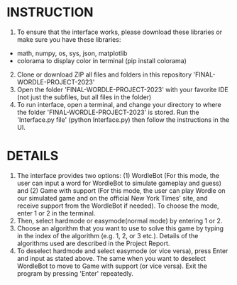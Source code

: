 # INSTRUCTION
1. To ensure that the interface works, please download these libraries or make sure you have these libraries: 
  - math, numpy, os, sys, json, matplotlib
  - colorama to display color in terminal (pip install colorama)
2. Clone or download ZIP all files and folders in this repository 'FINAL-WORDLE-PROJECT-2023'
3. Open the folder 'FINAL-WORDLE-PROJECT-2023' with your favorite IDE (not just the subfiles, but all files in the folder)
4. To run interface, open a terminal, and change your directory to where the folder 'FINAL-WORDLE-PROJECT-2023' is stored.
   Run the 'Interface.py file' (python Interface.py) then follow the instructions in the UI.

# DETAILS
1. The interface provides two options: (1) WordleBot (For this mode, the user can input a word for WordleBot to simulate gameplay and guess) and (2) Game with support (For this mode, the user can play Wordle on our simulated game and on the official New York Times' site, and receive support from the WordleBot if needed). To choose the mode, enter 1 or 2 in the terminal.
2. Then, select hardmode or easymode(normal mode) by entering 1 or 2.
3. Choose an algorithm that you want to use to solve this game by typing in the index of the algorithm (e.g. 1, 2, or 3 etc.). Details of the algorithms used are described in the Project Report.
4. To deselect hardmode and select easymode (or vice versa), press Enter and input as stated above. The same when you want to deselect WordleBot to move to Game with support (or vice versa). Exit the program by pressing 'Enter' repeatedly.
